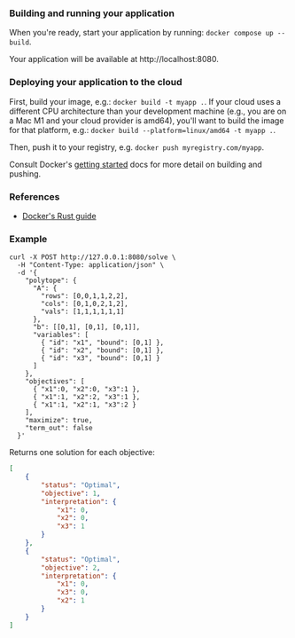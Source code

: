 ### Building and running your application

When you're ready, start your application by running:
`docker compose up --build`.

Your application will be available at http://localhost:8080.

### Deploying your application to the cloud

First, build your image, e.g.: `docker build -t myapp .`.
If your cloud uses a different CPU architecture than your development
machine (e.g., you are on a Mac M1 and your cloud provider is amd64),
you'll want to build the image for that platform, e.g.:
`docker build --platform=linux/amd64 -t myapp .`.

Then, push it to your registry, e.g. `docker push myregistry.com/myapp`.

Consult Docker's [getting started](https://docs.docker.com/go/get-started-sharing/)
docs for more detail on building and pushing.

### References
* [Docker's Rust guide](https://docs.docker.com/language/rust/)

### Example
```
curl -X POST http://127.0.0.1:8080/solve \
  -H "Content-Type: application/json" \
  -d '{
    "polytope": {
      "A": {
        "rows": [0,0,1,1,2,2],
        "cols": [0,1,0,2,1,2],
        "vals": [1,1,1,1,1,1]
      },
      "b": [[0,1], [0,1], [0,1]],
      "variables": [
        { "id": "x1", "bound": [0,1] },
        { "id": "x2", "bound": [0,1] },
        { "id": "x3", "bound": [0,1] }
      ]
    },
    "objectives": [
      { "x1":0, "x2":0, "x3":1 },
      { "x1":1, "x2":2, "x3":1 },
      { "x1":1, "x2":1, "x3":2 }
    ],
    "maximize": true,
    "term_out": false
  }'
```
Returns one solution for each objective:
```json
[
	{
		"status": "Optimal",
		"objective": 1,
		"interpretation": {
			"x1": 0,
			"x2": 0,
			"x3": 1
		}
	},
	{
		"status": "Optimal",
		"objective": 2,
		"interpretation": {
			"x1": 0,
			"x3": 0,
			"x2": 1
		}
	}
]
```